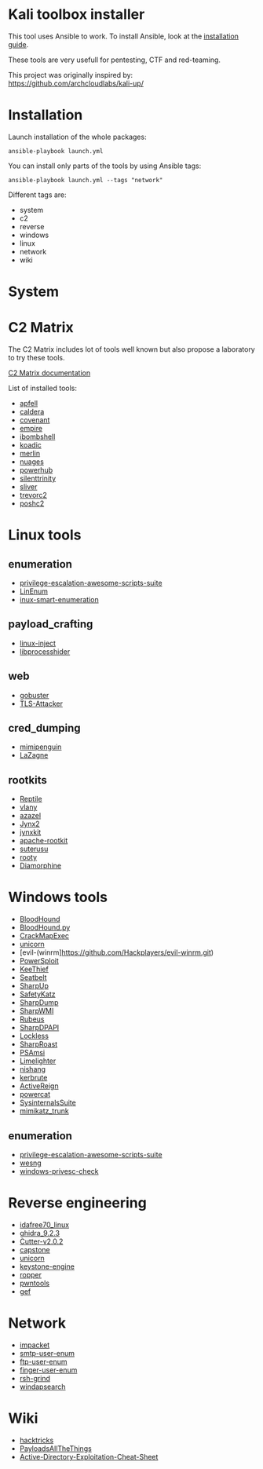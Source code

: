 # Kali toolbox installer

This tool uses Ansible to work.
To install Ansible, look at the [installation guide](https://docs.ansible.com/ansible/latest/installation_guide/intro_installation.html#installing-the-ansible-community-package).

These tools are very usefull for pentesting, CTF and red-teaming.

This project was originally inspired by:
https://github.com/archcloudlabs/kali-up/

# Installation

Launch installation of the whole packages:
```
ansible-playbook launch.yml
```

You can install only parts of the tools by using Ansible tags:
```
ansible-playbook launch.yml --tags "network"
```

Different tags are:
- system
- c2
- reverse
- windows
- linux
- network
- wiki

# System


# C2 Matrix

The C2 Matrix includes lot of tools well known but also propose a laboratory to try these tools.

[C2 Matrix documentation](https://howto.thec2matrix.com/)

List of installed tools:
- [apfell](https://github.com/its-a-feature/apfell.git)
- [caldera](https://github.com/mitre/caldera.git)
- [covenant](https://github.com/cobbr/covenant.git)
- [empire](https://github.com/bc-security/empire.git)
- [ibombshell](https://github.com/elevenpaths/ibombshell.git)
- [koadic](https://github.com/zerosum0x0/koadic.git)
- [merlin](https://github.com/ne0nd0g/merlin.git)
- [nuages](https://github.com/p3nt4/nuages.git)
- [powerhub](https://github.com/adrianvollmer/powerhub.git)
- [silenttrinity](https://github.com/byt3bl33d3r/silenttrinity.git)
- [sliver](https://github.com/bishopfox/sliver.git)
- [trevorc2](https://github.com/trustedsec/trevorc2.git)
- [poshc2](https://github.com/nettitude/poshc2.git)

# Linux tools

## enumeration
- [privilege-escalation-awesome-scripts-suite](https://github.com/carlospolop/privilege-escalation-awesome-scripts-suite.git)
- [LinEnum](https://github.com/rebootuser/LinEnum.git)
- [inux-smart-enumeration](https://github.com/diego-treitos/linux-smart-enumeration.git)

## payload_crafting
- [linux-inject](https://github.com/gaffe23/linux-inject.git)
- [libprocesshider](https://github.com/gianlucaborello/libprocesshider.git)

## web
- [gobuster](https://github.com/OJ/gobuster.git)
- [TLS-Attacker](https://github.com/tls-attacker/TLS-Attacker.git)
  

## cred_dumping
- [mimipenguin](https://github.com/huntergregal/mimipenguin.git)
- [LaZagne](https://github.com/AlessandroZ/LaZagne.git)
 

## rootkits
- [Reptile](https://github.com/f0rb1dd3n/Reptile.git)
- [vlany](https://github.com/mempodippy/vlany.git)
- [azazel](https://github.com/chokepoint/azazel.git)
- [Jynx2](https://github.com/chokepoint/Jynx2.git)
- [jynxkit](https://github.com/chokepoint/jynxkit.git)
- [apache-rootkit](https://github.com/ChristianPapathanasiou/apache-rootkit.git)
- [suterusu](https://github.com/mncoppola/suterusu.git)
- [rooty](https://github.com/jermeyyy/rooty.git)
- [Diamorphine](https://github.com/m0nad/Diamorphine.git)

# Windows tools
- [BloodHound](https://github.com/BloodHoundAD/BloodHound.git)
- [BloodHound.py](https://github.com/fox-it/BloodHound.py)
- [CrackMapExec](https://github.com/byt3bl33d3r/CrackMapExec.git)
- [unicorn](https://github.com/trustedsec/unicorn.git)
- [evil-(winrm]https://github.com/Hackplayers/evil-winrm.git)
- [PowerSploit](https://github.com/PowerShellMafia/PowerSploit.git)
- [KeeThief](https://github.com/GhostPack/KeeThief.git)
- [Seatbelt](https://github.com/GhostPack/Seatbelt.git)
- [SharpUp](https://github.com/GhostPack/SharpUp.git)
- [SafetyKatz](https://github.com/GhostPack/SafetyKatz.git)
- [SharpDump](https://github.com/GhostPack/SharpDump.git)
- [SharpWMI](https://github.com/GhostPack/SharpWMI.git)
- [Rubeus](https://github.com/GhostPack/Rubeus.git)
- [SharpDPAPI](https://github.com/GhostPack/SharpDPAPI.git)
- [Lockless](https://github.com/GhostPack/Lockless.git)
- [SharpRoast](https://github.com/GhostPack/SharpRoast.git)
- [PSAmsi](https://github.com/cobbr/PSAmsi.git)
- [Limelighter](https://github.com/Tylous/Limelighter.git)
- [nishang](https://github.com/samratashok/nishang.git)
- [kerbrute](https://github.com/ropnop/kerbrute.git)
- [ActiveReign](https://github.com/m8r0wn/ActiveReign.git)
- [powercat](https://github.com/besimorhino/powercat.git)
- [SysinternalsSuite](https://download.sysinternals.com/files/SysinternalsSuite.zip)
- [mimikatz_trunk](https://github.com/gentilkiwi/mimikatz/releases/download/2.2.0-20200918-fix/mimikatz_trunk.zip)

## enumeration
- [privilege-escalation-awesome-scripts-suite](https://github.com/carlospolop/privilege-escalation-awesome-scripts-suite.git)
- [wesng](https://github.com/bitsadmin/wesng.git)
- [windows-privesc-check](https://github.com/pentestmonkey/windows-privesc-check.git)


# Reverse engineering
- [idafree70_linux](https://out7.hex-rays.com/files/idafree70_linux.run)
- [ghidra_9.2.3](https://ghidra-sre.org/ghidra_9.2.3_PUBLIC_20210325.zip)
- [Cutter-v2.0.2](https://github.com/rizinorg/cutter/releases/download/v2.0.2/Cutter-v2.0.2-x64.Linux.AppImage)
- [capstone](https://github.com/aquynh/capstone.git)
- [unicorn](https://github.com/unicorn-engine/unicorn.git)
- [keystone-engine](https://github.com/keystone-engine/keystone.git)
- [ropper](https://github.com/sashs/Ropper.git)
- [pwntools](https://github.com/Gallopsled/pwntools.git)
- [gef](https://github.com/hugsy/gef.git)

# Network
- [impacket](https://github.com/SecureAuthCorp/impacket.git)
- [smtp-user-enum](https://github.com/pentestmonkey/smtp-user-enum.git)
- [ftp-user-enum](https://github.com/pentestmonkey/ftp-user-enum.git)
- [finger-user-enum](https://github.com/pentestmonkey/finger-user-enum.git)
- [rsh-grind](https://github.com/pentestmonkey/rsh-grind.git)
- [windapsearch](https://github.com/ropnop/windapsearch.git)

# Wiki
- [hacktricks](https://github.com/carlospolop/hacktricks.git)
- [PayloadsAllTheThings](https://github.com/swisskyrepo/PayloadsAllTheThings.git)
- [Active-Directory-Exploitation-Cheat-Sheet](https://github.com/S1ckB0y1337/Active-Directory-Exploitation-Cheat-Sheet.git)